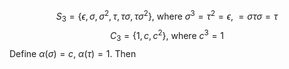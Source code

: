 $$S_3=\{\epsilon, \sigma, \sigma^2,\tau,\tau\sigma,\tau\sigma^2\}\text{, where } \sigma^3=\tau^2=\epsilon,\;=\sigma\tau\sigma=\tau$$
$$C_3=\{1,c,c^2\}\text{, where }c^3=1$$
Define $\alpha(\sigma)=c$, $\alpha(\tau)=1$. Then 